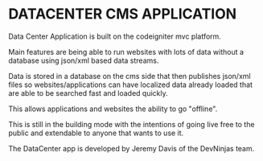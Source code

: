 DATACENTER CMS APPLICATION
==================

Data Center Application is built on the codeigniter mvc platform. 

Main features are being able to run websites with lots of data without
a database using json/xml based data streams. 

Data is stored in a database on the cms side that then publishes json/xml files
so websites/applications can have localized data already loaded that are able to
be searched fast and loaded quickly. 

This allows applications and websites the ability to go "offline". 

This is still in the building mode with the intentions of going live free to
the public and extendable to anyone that wants to use it.

The DataCenter app is developed by Jeremy Davis of the DevNinjas team.
